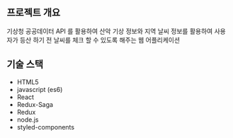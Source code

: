 ## 프로젝트 개요

기상청 공공데이터 API 를 활용하여 산악 기상 정보와 지역 날씨 정보를 활용하여 사용자가 등산 하기 전 날씨를 체크 할 수 있도록 해주는 웹 어플리케이션

## 기술 스택

- HTML5
- javascript (es6)
- React
- Redux-Saga
- Redux
- node.js
- styled-components

